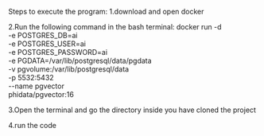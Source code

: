 Steps to execute the program:
1.download and open docker



2.Run the following command in the bash terminal:
docker run -d \
  -e POSTGRES_DB=ai \
  -e POSTGRES_USER=ai \
  -e POSTGRES_PASSWORD=ai \
  -e PGDATA=/var/lib/postgresql/data/pgdata \
  -v pgvolume:/var/lib/postgresql/data \
  -p 5532:5432 \
  --name pgvector \
  phidata/pgvector:16


 
3.Open the terminal and go the directory inside you have cloned the project


4.run the code 
